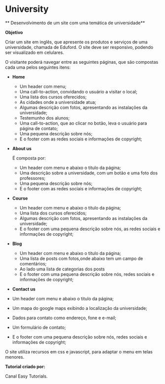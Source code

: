 # University

** Desenvolvimento de um site com uma temática de universidade**

**Objetivo**

Criar um site em inglês, que apresente os produtos e serviços de uma universidade, chamada de Eduford. O site deve ser responsivo, podendo ser visualizado em celulares.

O visitante poderá navegar entre as seguintes páginas, que são compostas cada uma pelos seguintes itens: 

- **Home**

  - Um header com menu; 
  - Uma call-to-action, convidando o usuário a visitar o local;
  - Uma lista dos cursos oferecidos;
  - As cidades onde a universidade atua;
  - Algumas descrição com fotos, apresentando as instalações da universidade;
  - Testemunho dos alunos;
  - Uma call-to-action, que ao clicar no botão, leva o usuário para página de contato;
  - Uma pequena descrição sobre nós;
  - E o footer com as redes sociais e informações de copyright;
  
- **About us**

  É composta por:
  - Um header com menu e abaixo o titulo da página; 
  - Uma descrição sobre a universidade, com um botão e uma foto dos professores;
  - Uma pequena descrição sobre nós;
  - E o footer com as redes sociais e informações de copyright;

- **Course**

  - Um header com menu e abaixo o titulo da página; 
  - Uma lista dos cursos oferecidos;
  - Algumas descrição com fotos, apresentando as instalações da universidade;
  - E o footer com uma pequena descrição sobre nós, as redes sociais e informações de copyright;
  
- **Blog**

  - Um header com menu e abaixo o titulo da página;
  - Uma lista de posts com fotos,onde abaixo tem um campo de comentários;
  - Ao lado uma lista de categorias dos posts
  - E o footer com uma pequena descrição sobre nós, redes sociais e informações de copyright;
  
 - **Contact us**

  - Um header com menu e abaixo o titulo da página;
  - Um mapa do google maps exibindo a localização da universidade;
  - Dados para contato como endereço, fone e e-mail;
  - Um formulário de contato;
  - E o footer com uma pequena descrição sobre nós, redes sociais e informações de copyright;
  
O site utiliza recursos em css e javascript, para adaptar o menu em telas menores.

**Tutorial criado por:**

Canal Easy Tutorials.
  

